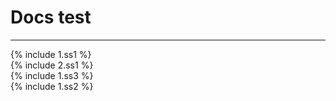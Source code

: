 # Docs test

----

{% include 1.ss1 %}  
{% include 2.ss1 %}  
{% include 1.ss3 %}  
{% include 1.ss2 %}  
